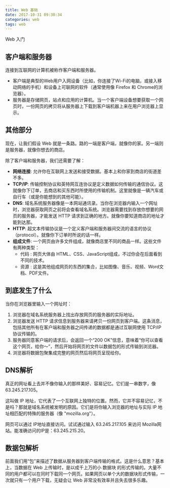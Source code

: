 ```yaml
---
title: Web 基础
date: 2017-10-31 09:30:34
categories: web
tags: web
---
```


Web 入门 

<!-- more -->

## 客户端和服务器

连接到互联网的计算机被称作客户端和服务器。

- 客户端是典型的Web用户入网设备（比如，你连接了Wi-Fi的电脑，或接入移动网络的手机）和设备上可联网的软件（通常使用像 Firefox 和 Chrome的浏览器）。
- 服务器是存储网页，站点和应用的计算机。当一个客户端设备想要获取一个网页时，一份网页的拷贝将从服务器上下载到客户端机器上来在用户浏览器上显示。


## 其他部分

现在，让我们假设 Web 就是一条路。路的一端是客户端，就像你的家。另一端则是服务器，就像你想去的商店。

除了客户端和服务器，我们还需要了解：

- **网络连接**: 允许你在互联网上发送和接受数据。基本上和你家到商店的街道差不多。
- **TCP/IP**: 传输控制协议和英特网互连协议是定义数据如何传输的通信协议。这就像你下订单，去商店和买东西时所使用的传输机制。这里就像是一辆汽车或自行车（或是你能想到的其他可能）。
- **DNS**: 域名系统服务器像是一本网站通讯录。当你在浏览器内输入一个网址时，浏览器获取网页之前将会查看域名系统。浏览器需要找到存放你想要的网页的服务器，才能发送 HTTP 请求到正确的地方。就像你要知道商店的地址才能到达那。
- **HTTP**: 超文本传输协议是一个定义客户端和服务器间交流的语言的协议（protocol）。就像你下订单时所说的话一样。
- **组成文件**: 一个网页由许多文件组成，就像商店里不同的商品一样。这些文件有两种类型：
  - 代码 : 网页大体由 HTML、CSS、JavaScript组成，不过你会在后面看到不同的技术。
  - 资源 : 这是其他组成网页的东西的集合，比如图像、音乐、视频、Word文档、PDF文件。

## 到底发生了什么
当你在浏览器里输入一个网址时：

1. 浏览器在域名系统服务器上找出存放网页的服务器的实际地址。
2. 浏览器发送 HTTP 请求信息到服务器来请拷贝一份网页到客户端。这条消息，包括其他所有在客户端和服务器之间传递的数据都是通过互联网使用 TCP/IP 协议传输的。
3. 服务器同意客户端的请求后，会返回一个“200 OK”信息，意味着“你可以查看这个网页，给你～”，然后开始将网页的文件以数据包的形式传输到浏览器。
4. 浏览器将数据包聚集成完整的网页然后将网页呈现给你。

## DNS解析

真正的网址看上去并不像你输入的那样美好、容易记忆。它们是一串数字，像 63.245.217.105。

这叫做 IP 地址，它代表了一个互联网上独特的位置。然而，它并不容易记忆，不是吗？那就是域名系统被发明的原因。它们是将你输入浏览器的地址与实际 IP 地址相匹配的特殊的服务器（像 "mozilla.org"）。

网页可以通过  IP地址直接访问。试试通过输入 63.245.217.105 来访问 Mozilla网站。能准确访问的IP是：63.245.215.20。

## 数据包解析

前面我们用“包”来描述了数据从服务器到客户端传输的格式。这是什么意思？基本上，当数据在 Web 上传输时，是以成千上万的小 数据块 的形式传输的。大量不同的用户都可以在同时下载同一个网页。如果网页以单个大的数据块形式传输，一次就只有一个用户下载，无疑会让 Web 非常没有效率并且失去很多乐趣。